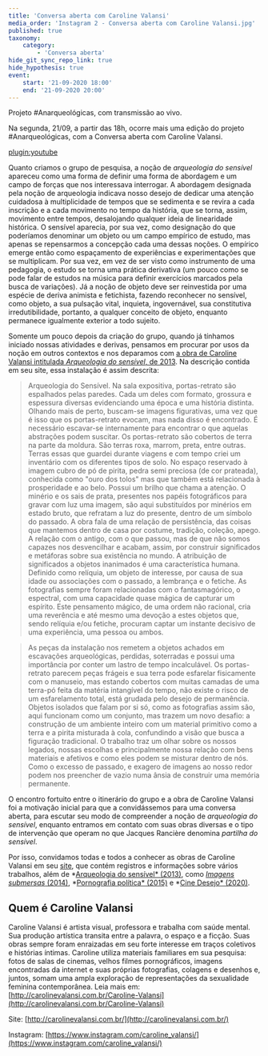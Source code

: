 ```yaml
---
title: 'Conversa aberta com Caroline Valansi'
media_order: 'Instagram 2 - Conversa aberta com Caroline Valansi.jpg'
published: true
taxonomy:
    category:
        - 'Conversa aberta'
hide_git_sync_repo_link: true
hide_hypothesis: true
event:
    start: '21-09-2020 18:00'
    end: '21-09-2020 20:00'
---
```


Projeto #Anarqueológicas, com transmissão ao vivo.

Na segunda, 21/09, a partir das 18h, ocorre mais uma edição do projeto #Anarqueológicas, com a Conversa aberta com Caroline Valansi.

[plugin:youtube](https://www.youtube.com/watch?v=0Oe-DPqpyqo)

Quanto criamos o grupo de pesquisa, a noção de *arqueologia do sensível* apareceu como uma forma de definir uma forma de abordagem e um campo de forças que nos interessava interrogar. A abordagem designada pela noção de arqueologia indicava nosso desejo de dedicar uma atenção cuidadosa à multiplicidade de tempos que se sedimenta e se revira a cada inscrição e a cada movimento no tempo da história, que se torna, assim, movimento entre tempos, desalojando qualquer ideia de linearidade histórica.  O sensível aparecia, por sua vez, como designação do que poderíamos denominar um objeto ou um campo empírico de estudo, mas apenas se repensarmos a concepção cada uma dessas noções. O empírico emerge então como espaçamento de experiências e experimentações que se multiplicam. Por sua vez, em vez de ser visto como instrumento de uma pedagogia, o estudo se torna uma prática derivativa (um pouco como se pode falar de estudos na música para definir exercícios marcados pela busca de variações). Já a noção de objeto deve ser reinvestida por uma espécie de deriva animista e fetichista, fazendo reconhecer no sensível, como objeto, a sua pulsação vital, inquieta, ingovernável, sua constitutiva irredutibilidade, portanto, a qualquer conceito de objeto, enquanto permanece igualmente exterior a todo sujeito.

Somente um pouco depois da criação do grupo, quando já tínhamos iniciado nossas atividades e derivas, pensamos em procurar por usos da noção em outros contextos e nos deparamos com [a obra de Caroline Valansi intitulada *Arqueologia do sensível*, de 2013](http://carolinevalansi.com.br/2013-Arqueologia-do-Sensivel-Archeology-of-the-Sensible). Na descrição contida em seu site, essa instalação é assim descrita:

> Arqueologia do Sensível. Na sala expositiva, portas-retrato são espalhados pelas paredes. Cada um deles com formato, grossura e espessura diversas evidenciando uma época e uma história distinta. Olhando mais de perto, buscam-se imagens figurativas, uma vez que é isso que os portas-retrato evocam, mas nada disso é encontrado. É necessário escavar-se internamente para encontrar o que aquelas abstrações podem suscitar. Os portas-retrato são cobertos de terra na parte da moldura. São terras roxa, marrom, preta, entre outras. Terras essas que guardei durante viagens e com tempo criei um inventário com os diferentes tipos de solo. No espaço reservado à imagem cubro de pó de pirita, pedra semi preciosa (de cor prateada), conhecida como "ouro dos tolos" mas que também está relacionada à prosperidade e ao belo. Possui um brilho que chama a atenção. O minério e os sais de prata, presentes nos papéis fotográficos para gravar com luz uma imagem, são aqui substituídos por minérios em estado bruto, que refratam a luz do presente, dentro de um símbolo do passado. A obra fala de uma relação de persistência, das coisas que mantemos dentro de casa por costume, tradição, coleção, apego. A relação com o antigo, com o que passou, mas de que não somos capazes nos desvencilhar e acabam, assim, por construir significados e metáforas sobre sua existência no mundo. A atribuição de significados a objetos inanimados é uma característica humana. Definido como relíquia, um objeto de interesse, por causa de sua idade ou associações com o passado, a lembrança e o fetiche. As fotografias sempre foram relacionadas com o fantasmagórico, o espectral, com uma capacidade quase mágica de capturar um espírito. Este pensamento mágico, de uma ordem não racional, cria uma reverência e até mesmo uma devoção a estes objetos que, sendo relíquia e/ou fetiche, procuram captar um instante decisivo de uma experiência, uma pessoa ou ambos.

> As peças da instalação nos remetem a objetos achados em escavações arqueológicas, perdidas, soterradas e possui uma importância por conter um lastro de tempo incalculável. Os portas-retrato parecem peças frágeis e sua terra pode esfarelar fisicamente com o manuseio, mas estando cobertos com muitas camadas de uma terra-pó feita da matéria intangível do tempo, não existe o risco de um esfarelamento total, está grudada pelo desejo de permanência. Objetos isolados que falam por si só, como as fotografias assim são, aqui funcionam como um conjunto, mas trazem um novo desafio: a construção de um ambiente inteiro com um material primitivo como a terra e a pirita misturada à cola, confundindo a visão que busca a figuração tradicional. O trabalho traz um olhar sobre os nossos legados, nossas escolhas e principalmente nossa relação com bens materiais e afetivos e como eles podem se misturar dentro de nós. Como o excesso de passado, e exagero de imagens ao nosso redor podem nos preencher de vazio numa ânsia de construir uma memória permanente.

O encontro fortuito entre o itinerário do grupo e a obra de Caroline Valansi foi a motivação inicial para que a convidássemos para uma conversa aberta, para escutar seu modo de compreender a noção de *arqueologia do sensível*, enquanto entramos em contato com suas obras diversas e o tipo de intervenção que operam no que Jacques Rancière denomina *partilha do sensível*.

Por isso, convidamos todas e todos a conhecer as obras de Caroline Valansi em seu [site](http://carolinevalansi.com.br/), que contém registros e informações sobre vários trabalhos, além de *[Arqueologia do sensível* (2013)](http://carolinevalansi.com.br/2013-Arqueologia-do-Sensivel-Archeology-of-the-Sensible), como [*Imagens submersas* (2014)](http://carolinevalansi.com.br/2014-Imagens-Submersas), *[Pornografia política* (2015)](http://carolinevalansi.com.br/2015-Pornografia-Politica-Political-Pornography) e *[Cine Desejo* (2020)](http://carolinevalansi.com.br/2020-Exposicao-Cine-Desejo).

## Quem é Caroline Valansi

Caroline Valansi é artista visual, professora e trabalha com saúde mental. Sua produção artística transita entre a palavra, o espaço e a ficção. Suas obras sempre foram enraizadas em seu forte interesse em traços coletivos e histórias íntimas. Caroline utiliza materiais familiares em sua pesquisa: fotos de salas de cinemas, velhos filmes pornográficos, imagens encontradas da internet e suas próprias fotografias, colagens e desenhos e, juntos, somam uma ampla exploração de representações da sexualidade feminina contemporânea.
Leia mais em: [http://carolinevalansi.com.br/Caroline-Valansi](http://carolinevalansi.com.br/Caroline-Valansi)

Site: [http://carolinevalansi.com.br/](http://carolinevalansi.com.br/)

Instagram: [https://www.instagram.com/caroline_valansi/](https://www.instagram.com/caroline_valansi/)